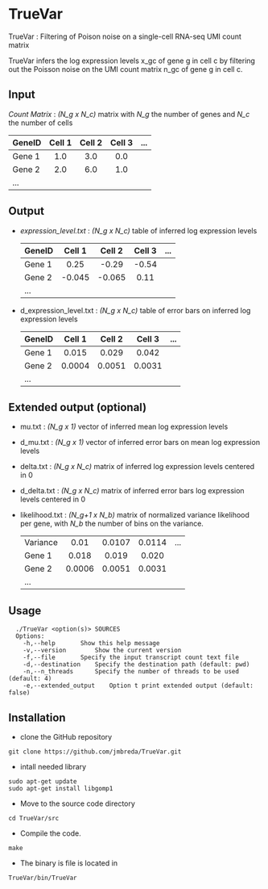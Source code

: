 # TrueVar

TrueVar : Filtering of Poison noise on a single-cell RNA-seq UMI count matrix

TrueVar infers the log expression levels x_gc of gene g in cell c by filtering out 
the Poisson noise on the UMI count matrix n_gc of gene g in cell c.

## Input

  *Count Matrix* : *(N_g x N_c)* matrix with *N_g* the number of genes and *N_c* the number of cells

| GeneID | Cell 1 | Cell 2 | Cell 3 | ...
|:-------|:------:|:------:|:------:|------:|
| Gene 1 | 1.0 | 3.0 | 0.0 |
| Gene 2 | 2.0 | 6.0 | 1.0 |
| ... | |

## Output

* *expression_level.txt* : *(N_g x N_c)* table of inferred log expression levels

  | GeneID | Cell 1 | Cell 2 | Cell 3 | ...
  |:-------|:------:|:------:|:------:|------:|
  | Gene 1 | 0.25 | -0.29 | -0.54 |
  | Gene 2 | -0.045 | -0.065 | 0.11 |
  | ... | |

* d_expression_level.txt : *(N_g x N_c)* table of error bars on inferred log expression levels

  | GeneID | Cell 1 | Cell 2 | Cell 3 | ...
  |:-------|:------:|:------:|:------:|------:|
  | Gene 1 | 0.015 | 0.029 | 0.042 |
  | Gene 2 | 0.0004 | 0.0051 | 0.0031 |
  | ... | |

## Extended output (optional)

* mu.txt : *(N_g x 1)* vector of inferred mean log expression levels
* d_mu.txt : *(N_g x 1)* vector of inferred error bars on mean log expression levels
* delta.txt : *(N_g x N_c)* matrix of inferred log expression levels centered in 0
* d_delta.txt : *(N_g x N_c)* matrix of inferred error bars log expression levels centered in 0
* likelihood.txt : *(N_g+1 x N_b)* matrix of normalized variance likelihood per gene, with *N_b* the number of bins on the variance.

  | | | | | |
  |:-------|:------:|:------:|:------:|------:|
  |Variance | 0.01 | 0.0107 | 0.0114 | ... |
  | Gene 1 | 0.018 | 0.019 | 0.020 |
  | Gene 2 | 0.0006 | 0.0051 | 0.0031 |
  |...|
  
## Usage
```
  ./TrueVar <option(s)> SOURCES
  Options:
	-h,--help		Show this help message
	-v,--version		Show the current version
	-f,--file		Specify the input transcript count text file
	-d,--destination	Specify the destination path (default: pwd)
	-n,--n_threads		Specify the number of threads to be used (default: 4)
	-e,--extended_output	Option t print extended output (default: false)
```

## Installation
* clone the GitHub repository
```
git clone https://github.com/jmbreda/TrueVar.git
```
* intall needed library
```
sudo apt-get update
sudo apt-get install libgomp1
```
* Move to the source code directory
```
cd TrueVar/src
```
* Compile the code.
```
make
```
* The binary is file is located in
```
TrueVar/bin/TrueVar
```
